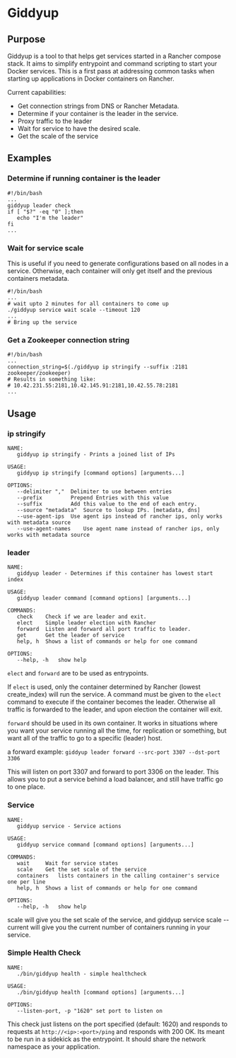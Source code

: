 # Giddyup

##  Purpose

Giddyup is a tool to that helps get services started in a Rancher compose stack. It aims to simplify entrypoint and command scripting to start your Docker services. This is a first pass at addressing common tasks when starting up applications in Docker containers on Rancher.

Current capabilities:
 * Get connection strings from DNS or Rancher Metadata.
 * Determine if your container is the leader in the service.
 * Proxy traffic to the leader
 * Wait for service to have the desired scale.
 * Get the scale of the service


## Examples

### Determine if running container is the leader

```
#!/bin/bash
...
giddyup leader check
if [ "$?" -eq "0" ];then
   echo "I'm the leader"
fi
...
```

### Wait for service scale
This is useful if you need to generate configurations based on all nodes in a service. Otherwise, each container will only get itself and the previous containers metadata.

```
#!/bin/bash
...
# wait upto 2 minutes for all containers to come up
./giddyup service wait scale --timeout 120
...
# Bring up the service
```

### Get a Zookeeper connection string

```
#!/bin/bash
...
connection_string=$(./giddyup ip stringify --suffix :2181 zookeeper/zookeeper)
# Results in something like:
# 10.42.231.55:2181,10.42.145.91:2181,10.42.55.78:2181
...
```

## Usage

### ip stringify
```
NAME:
   giddyup ip stringify - Prints a joined list of IPs

USAGE:
   giddyup ip stringify [command options] [arguments...]

OPTIONS:
   --delimiter ","	Delimiter to use between entries
   --prefix 		Prepend Entries with this value
   --suffix 		Add this value to the end of each entry.
   --source "metadata"	Source to lookup IPs. [metadata, dns]
   --use-agent-ips	Use agent ips instead of rancher ips, only works with metadata source
   --use-agent-names	Use agent name instead of rancher ips, only works with metadata source
```

### leader

```
NAME:
   giddyup leader - Determines if this container has lowest start index

USAGE:
   giddyup leader command [command options] [arguments...]

COMMANDS:
   check	Check if we are leader and exit.
   elect	Simple leader election with Rancher
   forward	Listen and forward all port traffic to leader.
   get		Get the leader of service
   help, h	Shows a list of commands or help for one command

OPTIONS:
   --help, -h	show help
```
`elect` and `forward` are to be used as entrypoints.

If `elect` is used, only the container determined by Rancher (lowest create_index) will run the service. A command must be given to the `elect` command to execute if the container becomes the leader. Otherwise all traffic is forwarded to the leader, and upon election the container will exit.

`forward` should be used in its own container. It works in situations where you want your service running all the time, for replication or something, but want all of the traffic to go to a specific (leader) host. 

a forward example:
`giddyup leader forward --src-port 3307 --dst-port 3306`

This will listen on port 3307 and forward to port 3306 on the leader. This allows you to put a service behind a load balancer, and still have traffic go to one place. 

### Service

```
NAME:
   giddyup service - Service actions

USAGE:
   giddyup service command [command options] [arguments...]

COMMANDS:
   wait		Wait for service states
   scale	Get the set scale of the service
   containers	lists containers in the calling container's service one per line
   help, h	Shows a list of commands or help for one command

OPTIONS:
   --help, -h	show help
```

scale will give you the set scale of the service, and giddyup service scale --current will give you the current number of containers running in your service.

### Simple Health Check
```
NAME:
   ./bin/giddyup health - simple healthcheck

USAGE:
   ./bin/giddyup health [command options] [arguments...]

OPTIONS:
   --listen-port, -p "1620"	set port to listen on
```

This check just listens on the port specified (default: 1620) and responds to requests at `http://<ip>:<port>/ping` and responds with 200 OK. Its meant to be run in a sidekick as the entrypoint. It should share the network namespace as your application.
   